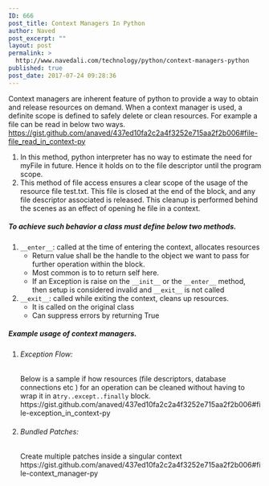 ```yaml
---
ID: 666
post_title: Context Managers In Python
author: Naved
post_excerpt: ""
layout: post
permalink: >
  http://www.navedali.com/technology/python/context-managers-python
published: true
post_date: 2017-07-24 09:28:36
---
```

Context managers are inherent feature of python to provide a way to obtain and release resources on demand. When a context manager is used, a definite scope is defined to safely delete or clean resources. <span/>For example a file can be read in below two ways.
https://gist.github.com/anaved/437ed10fa2c2a4f3252e715aa2f2b006#file-file_read_in_context-py
<ol>
	<li>In this method, python interpreter has no way to estimate the need for myFile in future. Hence it holds on to the file descriptor until the program scope.</li>
	<li>This method of file access ensures a clear scope of the usage of the resource file test.txt. This file is closed at the end of the block, and any file descriptor associated is released. This cleanup is performed behind the scenes as an effect of opening he file in a context.</li>
</ol>
<h5>To achieve such behavior a class must define below two methods.</h5>
<ol>
	<li>
		<code>__enter__</code>: called at the time of entering the context, allocates resources
		<ul>
			<li>Return value shall be the handle to the object we want to pass for further operation within the block.</li>
			<li>
				<span/>Most common is to to return self here.</li>
			<li>If an Exception is raise on the <code>__init__</code> or the <code>__enter__</code> method, then setup is considered invalid and <code>__exit__</code> is not called</li>
		</ul>
	</li>
	<li>
		<code>__exit__</code>: called while exiting the context, cleans up resources.
		<ul>
			<li>It is called on the original class</li>
			<li>Can suppress errors by returning True</li>
		</ul>
	</li>
</ol>
<h5>Example usage of context managers.</h5>
<ol>
	<li> <h6>Exception Flow:</h6> Below is a sample if how resources (file descriptors, database connections etc ) for an operation can be cleaned without having to wrap it in a<code>try..except..finally</code> block.
	</li>
https://gist.github.com/anaved/437ed10fa2c2a4f3252e715aa2f2b006#file-exception_in_context-py
	<li> <h6>Bundled Patches:</h6> Create multiple patches inside a singular context
	</li>
https://gist.github.com/anaved/437ed10fa2c2a4f3252e715aa2f2b006#file-context_manager-py

</ol>